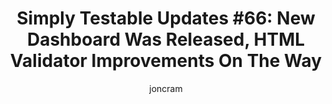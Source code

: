 ---
title: "Simply Testable Updates #66: New Dashboard Was Released, HTML Validator Improvements On The Way"
author: joncram
newsletter_meta:
    issue_number: 66th
    url: https://us5.campaign-archive1.com/?u=ac75e33d993d2b502e333ddd0&id=b86617214e
    highlights:
        - New Test Dashboard Went Live
        - HTML Validator Improvements On The Way
    closing_sentence: Expect the next newsletter a week from now on November 27.
---
